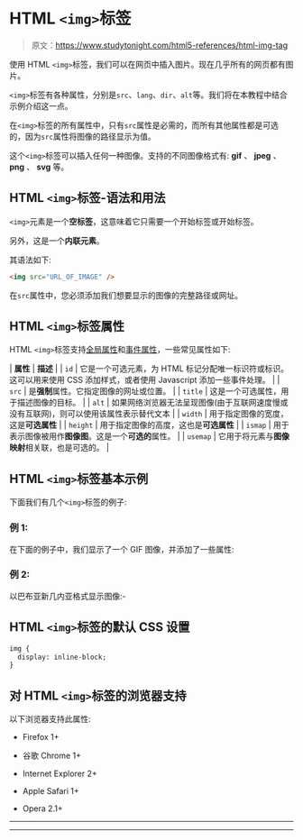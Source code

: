 # HTML `<img>`标签

> 原文：<https://www.studytonight.com/html5-references/html-img-tag>

使用 HTML `<img>`标签，我们可以在网页中插入图片。现在几乎所有的网页都有图片。

`<img>`标签有各种属性，分别是`src`、`lang`、`dir`、`alt`等。我们将在本教程中结合示例介绍这一点。

在`<img>`标签的所有属性中，只有`src`属性是必需的，而所有其他属性都是可选的，因为`src`属性将图像的路径显示为值。

这个`<img>`标签可以插入任何一种图像。支持的不同图像格式有: **gif** 、 **jpeg** 、 **png** 、 **svg** 等。

## HTML `<img>`标签-语法和用法

`<img>`元素是一个**空标签**，这意味着它只需要一个开始标签或开始标签。

另外，这是一个**内联元素**。

其语法如下:

```html
<img src="URL_OF_IMAGE" /> 
```

在`src`属性中，您必须添加我们想要显示的图像的完整路径或网址。

## HTML `<img>`标签属性

HTML `<img>`标签支持[全局属性](https://www.studytonight.com/html5-references/html-global-attributes)和[事件属性](https://www.studytonight.com/html5-references/html-event-attributes)，一些常见属性如下:

| **属性** | **描述** |
| `id` | 它是一个可选元素，为 HTML 标记分配唯一标识符或标识。这可以用来使用 CSS 添加样式，或者使用 Javascript 添加一些事件处理。 |
| `src` | 是**强制**属性。它指定图像的网址或位置。 |
| `title` | 这是一个可选属性，用于描述图像的目标。 |
| `alt` | 如果网络浏览器无法呈现图像(由于互联网速度慢或没有互联网)，则可以使用该属性表示替代文本 |
| `width` | 用于指定图像的宽度，这是**可选属性** |
| `height` | 用于指定图像的高度，这也是**可选属性** |
| `ismap` | 用于表示图像被用作**图像图**。这是一个**可选的**属性。 |
| `usemap` | 它用于将元素与**图像映射**相关联，也是可选的。 |

## HTML `<img>`标签基本示例

下面我们有几个`<img>`标签的例子:

### 例 1:

在下面的例子中，我们显示了一个 GIF 图像，并添加了一些属性:

### 例 2:

以巴布亚新几内亚格式显示图像:-

## HTML `<img>`标签的默认 CSS 设置

```html
img {
  display: inline-block;
}
```

## 对 HTML `<img>`标签的浏览器支持

以下浏览器支持此属性:

*   Firefox 1+

*   谷歌 Chrome 1+

*   Internet Explorer 2+

*   Apple Safari 1+

*   Opera 2.1+

* * *

* * *